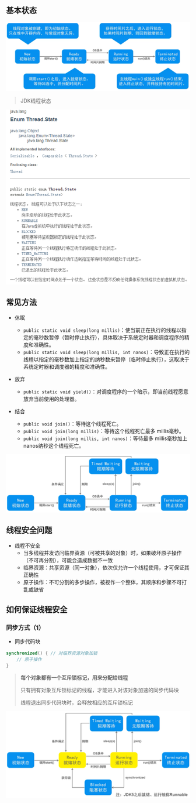 ## 基本状态

![](./image/线程的基本状态.png)

> JDK线程状态

![](./image/线程状态.png)

## 常见方法
- 休眠
  - `public static void sleep(long millis)`：使当前正在执行的线程以指定的毫秒数暂停（暂时停止执行），具体取决于系统定时器和调度程序的精度和准确性。
  - `public static void	sleep(long millis, int nanos)`：导致正在执行的线程以指定的毫秒数加上指定的纳秒数来暂停（临时停止执行），这取决于系统定时器和调度器的精度和准确性。

- 放弃
  - `public static void yield()`：对调度程序的一个暗示，即当前线程愿意放弃当前使用的处理器。

- 结合
  - `public void join()`：等待这个线程死亡。
  - `public void join(long millis)`：等待这个线程死亡最多 millis毫秒。
  - `public void join(long millis, int nanos)`：等待最多 millis毫秒加上 nanos纳秒这个线程死亡。

![](./image/线程等待.png)

## 线程安全问题
- 线程不安全
  - 当多线程并发访问临界资源（可被共享的对象）时，如果破坏原子操作（不可再分割），可能会造成数据不一致
  - 临界资源：共享资源（同一对象），依次仅允许一个线程使用，才可保证其正确性
  - 原子操作：不可分割的多步操作，被视作一个整体，其顺序和步骤不可打乱或缺省

## 如何保证线程安全

### 同步方式（1）
- 同步代码块
```java
synchronized() { // 对临界资源对象加锁
    // 原子操作
}
```

> **每个对象都有一个互斥锁标记，用来分配给线程**
>
> 只有拥有对象互斥锁标记的线程，才能进入对该对象加速的同步代码块
> 
> 线程退出同步代码块时，会释放相应的互斥锁标记

![](./image/线程阻塞.png)